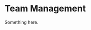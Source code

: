 [title]: # (Team Management)
[tags]: # (XXX)
[priority]: # (6667)
# Team Management
Something here.
